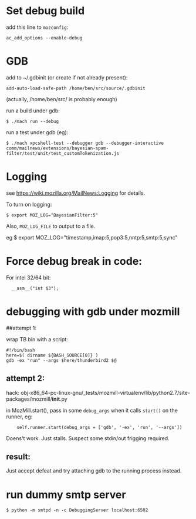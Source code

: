 # Set debug build

add this line to `mozconfig`:

    ac_add_options --enable-debug


# GDB

add to ~/.gdbinit (or create if not already present):

    add-auto-load-safe-path /home/ben/src/source/.gdbinit

(actually, /home/ben/src/ is probably enough)

run a build under gdb:

    $ ./mach run --debug

run a test under gdb (eg):

    $ ./mach xpcshell-test --debugger gdb --debugger-interactive comm/mailnews/extensions/bayesian-spam-filter/test/unit/test_customTokenization.js


# Logging

see https://wiki.mozilla.org/MailNews:Logging for details.

To turn on logging:

    $ export MOZ_LOG="BayesianFilter:5"

Also, `MOZ_LOG_FILE` to output to a file.

eg
    $ export MOZ_LOG="timestamp,imap:5,pop3:5,nntp:5,smtp:5,sync"



# Force debug break in code:

For intel 32/64 bit:

      __asm__("int $3");

# debugging with gdb under mozmill

##attempt 1:

wrap TB bin with a script:

    #!/bin/bash
    here=$( dirname ${BASH_SOURCE[0]} )
    gdb -ex "run" --args $here/thunderbird2 $@

## attempt 2:

hack:
    obj-x86_64-pc-linux-gnu/_tests/mozmill-virtualenv/lib/python2.7/site-packages/mozmill/__init__.py

in MozMill.start(), pass in some `debug_args` when it calls `start()` on the runner, eg:

        self.runner.start(debug_args = ['gdb', '-ex', 'run', '--args'])

Doens't work. Just stalls. Suspect some stdin/out frigging required.

## result:

Just accept defeat and try attaching gdb to the running process instead.

# run dummy smtp server

    $ python -m smtpd -n -c DebuggingServer localhost:6502

